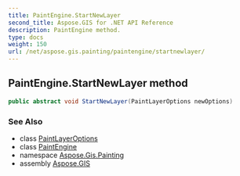 ```yaml
---
title: PaintEngine.StartNewLayer
second_title: Aspose.GIS for .NET API Reference
description: PaintEngine method. 
type: docs
weight: 150
url: /net/aspose.gis.painting/paintengine/startnewlayer/
---
```

## PaintEngine.StartNewLayer method

```csharp
public abstract void StartNewLayer(PaintLayerOptions newOptions)
```

### See Also

* class [PaintLayerOptions](../../paintlayeroptions/)
* class [PaintEngine](../)
* namespace [Aspose.Gis.Painting](../../paintengine/)
* assembly [Aspose.GIS](../../../)


